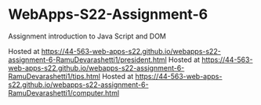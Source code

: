 # WebApps-S22-Assignment-6
Assignment introduction to Java Script and DOM

Hosted at  https://44-563-web-apps-s22.github.io/webapps-s22-assignment-6-RamuDevarashetti1/president.html
Hosted at  https://44-563-web-apps-s22.github.io/webapps-s22-assignment-6-RamuDevarashetti1/tips.html
Hosted at  https://44-563-web-apps-s22.github.io/webapps-s22-assignment-6-RamuDevarashetti1/computer.html
